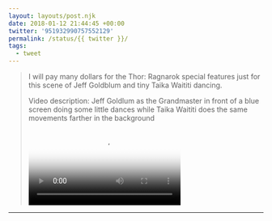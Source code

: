 ```yaml
---
layout: layouts/post.njk
date: 2018-01-12 21:44:45 +00:00
twitter: '951932990757552129'
permalink: /status/{{ twitter }}/
tags: 
  - tweet
---
```


> I will pay many dollars for the Thor: Ragnarok special features just for this scene of Jeff Goldblum and tiny Taika Waititi dancing. 
> 
> <p class="sr-only">Video description: Jeff Goldlum as the Grandmaster in front of a blue screen doing some little dances while Taika Waititi does the same movements farther in the background</p>
> 
> <video controls loop preload="metadata" poster="/img/DTXx9w7U8AEKg0t.jpg"><source src="/img/951932990757552129-DTXx9w7U8AEKg0t.mp4">Your browser does not support the video tag.</video>

---
